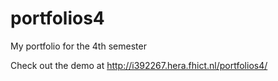 # portfolios4
My portfolio for the 4th semester

Check out the demo at http://i392267.hera.fhict.nl/portfolios4/ 

